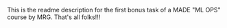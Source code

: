 This is the readme description for the first bonus task of a MADE "ML OPS" course by MRG.
That's all folks!!!
